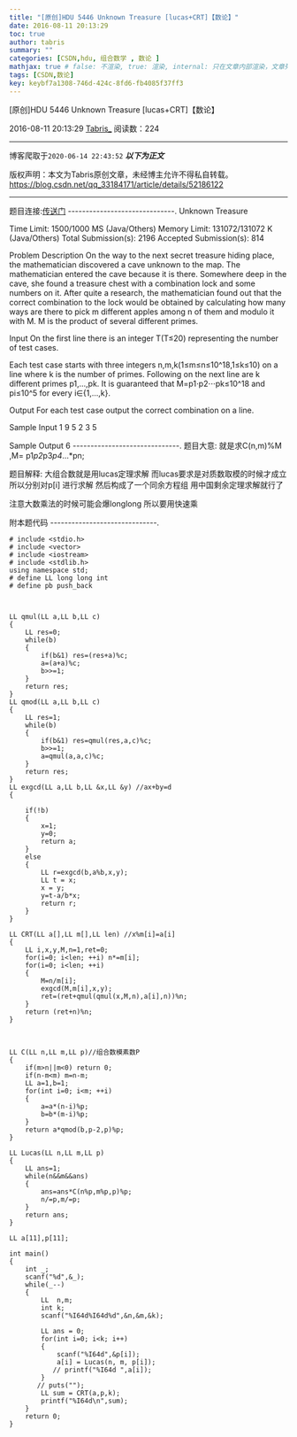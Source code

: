 ```yaml
---
title: "[原创]HDU 5446 Unknown Treasure [lucas+CRT]【数论】"
date: 2016-08-11 20:13:29
toc: true
author: tabris
summary: ""
categories: [CSDN,hdu, 组合数学 , 数论 ]
mathjax: true # false: 不渲染, true: 渲染, internal: 只在文章内部渲染，文章列表中不渲染
tags: [CSDN,数论]
key: keybf7a1308-746d-424c-8fd6-fb4085f37ff3
---
```


[原创]HDU 5446 Unknown Treasure [lucas+CRT]【数论】

2016-08-11 20:13:29  [Tabris_](https://me.csdn.net/qq_33184171) 阅读数：224

---

博客爬取于`2020-06-14 22:43:52`
***以下为正文***

版权声明：本文为Tabris原创文章，未经博主允许不得私自转载。
https://blog.csdn.net/qq_33184171/article/details/52186122

<!-- more -->

---

题目连接:[传送门](http://acm.hdu.edu.cn/showproblem.php?pid=5446)
------------------------------.
Unknown Treasure

Time Limit: 1500/1000 MS (Java/Others)    Memory Limit: 131072/131072 K (Java/Others)
Total Submission(s): 2196    Accepted Submission(s): 814


Problem Description
On the way to the next secret treasure hiding place, the mathematician discovered a cave unknown to the map. The mathematician entered the cave because it is there. Somewhere deep in the cave, she found a treasure chest with a combination lock and some numbers on it. After quite a research, the mathematician found out that the correct combination to the lock would be obtained by calculating how many ways are there to pick m different apples among n of them and modulo it with M. M is the product of several different primes.
 

Input
On the first line there is an integer T(T≤20) representing the number of test cases.

Each test case starts with three integers n,m,k(1≤m≤n≤10^18,1≤k≤10) on a line where k is the number of primes. Following on the next line are k different primes p1,...,pk. It is guaranteed that M=p1⋅p2⋅⋅⋅pk≤10^18 and pi≤10^5 for every i∈{1,...,k}.
 

Output
For each test case output the correct combination on a line.
 

Sample Input
1
9 5 2
3 5
 

Sample Output
6
------------------------------.
题目大意:
就是求C(n,m)%M ,M= p1*p2*p3*p4*...*pn;

题目解释:
大组合数就是用lucas定理求解
而lucas要求是对质数取模的时候才成立  
所以分别对p[i] 进行求解 然后构成了一个同余方程组 
用中国剩余定理求解就行了  

注意大数乘法的时候可能会爆longlong  所以要用快速乘


附本题代码
------------------------------.
```
# include <stdio.h>
# include <vector>
# include <iostream>
# include <stdlib.h>
using namespace std;
# define LL long long int
# define pb push_back



LL qmul(LL a,LL b,LL c)
{
    LL res=0;
    while(b)
    {
        if(b&1) res=(res+a)%c;
        a=(a+a)%c;
        b>>=1;
    }
    return res;
}
LL qmod(LL a,LL b,LL c)
{
    LL res=1;
    while(b)
    {
        if(b&1) res=qmul(res,a,c)%c;
        b>>=1;
        a=qmul(a,a,c)%c;
    }
    return res;
}
LL exgcd(LL a,LL b,LL &x,LL &y) //ax+by=d
{

    if(!b)
    {
        x=1;
        y=0;
        return a;
    }
    else
    {
        LL r=exgcd(b,a%b,x,y);
        LL t = x;
        x = y;
        y=t-a/b*x;
        return r;
    }
}

LL CRT(LL a[],LL m[],LL len) //x%m[i]=a[i]
{
    LL i,x,y,M,n=1,ret=0;
    for(i=0; i<len; ++i) n*=m[i];
    for(i=0; i<len; ++i)
    {
        M=n/m[i];
        exgcd(M,m[i],x,y);
        ret=(ret+qmul(qmul(x,M,n),a[i],n))%n;
    }
    return (ret+n)%n;
}



LL C(LL n,LL m,LL p)//组合数模素数P
{
    if(m>n||m<0) return 0;
    if(n-m<m) m=n-m;
    LL a=1,b=1;
    for(int i=0; i<m; ++i)
    {
        a=a*(n-i)%p;
        b=b*(m-i)%p;
    }
    return a*qmod(b,p-2,p)%p;
}

LL Lucas(LL n,LL m,LL p)
{
    LL ans=1;
    while(n&&m&&ans)
    {
        ans=ans*C(n%p,m%p,p)%p;
        n/=p,m/=p;
    }
    return ans;
}

LL a[11],p[11];

int main()
{
    int _;
    scanf("%d",&_);
    while(_--)
    {
        LL  n,m;
        int k;
        scanf("%I64d%I64d%d",&n,&m,&k);

        LL ans = 0;
        for(int i=0; i<k; i++)
        {
            scanf("%I64d",&p[i]);
            a[i] = Lucas(n, m, p[i]);
           // printf("%I64d ",a[i]);
        }
       // puts("");
        LL sum = CRT(a,p,k);
        printf("%I64d\n",sum);
    }
    return 0;
}
```

